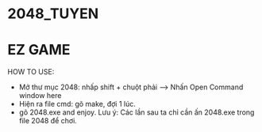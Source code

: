 # 2048_TUYEN
# EZ GAME
HOW TO USE:
- Mở thư mục 2048: nhấp shift + chuột phải --> Nhấn Open Command window here
- Hiện ra file cmd: gõ make, đợi 1 lúc.
- gõ 2048.exe and enjoy.
Lưu ý: Các lần sau ta chỉ cần ấn 2048.exe trong file 2048 để chơi. 
